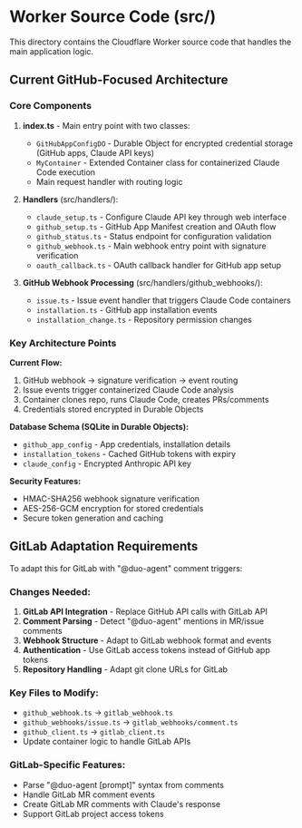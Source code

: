 # Worker Source Code (src/)

This directory contains the Cloudflare Worker source code that handles the main application logic.

## Current GitHub-Focused Architecture

### Core Components

1. **index.ts** - Main entry point with two classes:
   - `GitHubAppConfigDO` - Durable Object for encrypted credential storage (GitHub apps, Claude API keys)
   - `MyContainer` - Extended Container class for containerized Claude Code execution
   - Main request handler with routing logic

2. **Handlers** (src/handlers/):
   - `claude_setup.ts` - Configure Claude API key through web interface
   - `github_setup.ts` - GitHub App Manifest creation and OAuth flow
   - `github_status.ts` - Status endpoint for configuration validation
   - `github_webhook.ts` - Main webhook entry point with signature verification
   - `oauth_callback.ts` - OAuth callback handler for GitHub app setup

3. **GitHub Webhook Processing** (src/handlers/github_webhooks/):
   - `issue.ts` - Issue event handler that triggers Claude Code containers
   - `installation.ts` - GitHub app installation events
   - `installation_change.ts` - Repository permission changes

### Key Architecture Points

**Current Flow:**
1. GitHub webhook → signature verification → event routing
2. Issue events trigger containerized Claude Code analysis
3. Container clones repo, runs Claude Code, creates PRs/comments
4. Credentials stored encrypted in Durable Objects

**Database Schema (SQLite in Durable Objects):**
- `github_app_config` - App credentials, installation details
- `installation_tokens` - Cached GitHub tokens with expiry
- `claude_config` - Encrypted Anthropic API key

**Security Features:**
- HMAC-SHA256 webhook signature verification
- AES-256-GCM encryption for stored credentials
- Secure token generation and caching

## GitLab Adaptation Requirements

To adapt this for GitLab with "@duo-agent" comment triggers:

### Changes Needed:

1. **GitLab API Integration** - Replace GitHub API calls with GitLab API
2. **Comment Parsing** - Detect "@duo-agent" mentions in MR/issue comments
3. **Webhook Structure** - Adapt to GitLab webhook format and events
4. **Authentication** - Use GitLab access tokens instead of GitHub app tokens
5. **Repository Handling** - Adapt git clone URLs for GitLab

### Key Files to Modify:
- `github_webhook.ts` → `gitlab_webhook.ts` 
- `github_webhooks/issue.ts` → `gitlab_webhooks/comment.ts`
- `github_client.ts` → `gitlab_client.ts`
- Update container logic to handle GitLab APIs

### GitLab-Specific Features:
- Parse "@duo-agent [prompt]" syntax from comments
- Handle GitLab MR comment events
- Create GitLab MR comments with Claude's response
- Support GitLab project access tokens